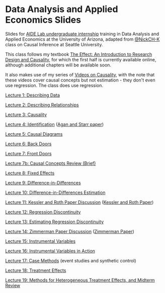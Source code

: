# Data Analysis and Applied Economics Slides
Slides for [AIDE Lab undergraduate internship](https://aidelab.arizona.edu/internships) training in Data Analysis and Applied Economics at the University of Arizona, adapted from [@NickCH-K](https://github.com/NickCH-K) class on Causal Inference at Seattle University.

This class follows my textbook [The Effect: An Introduction to Research Design and Causality](http://nickchk.com/causalitybook.html), for which the first half is currently available online, although additional chapters will be available soon.

It also makes use of my series of [Videos on Causality](http://nickchk.com/videos.html#causality), with the note that these videos cover causal concepts but not estimation - they don't even use regression. The class does use regression.

[Lecture 1: Describing Data](http://nickch-k.github.io/CausalitySlides/Lecture_01_Describing_Data.html)

[Lecture 2: Describing Relationships](https://nickch-k.github.io/CausalitySlides/Lecture_02_Describing_Relationships.html#/)

[Lecture 3: Causality](https://nickch-k.github.io/CausalitySlides/Lecture_03_Causality.html#/)

[Lecture 4: Identification](https://nickch-k.github.io/CausalitySlides/Lecture_04_Identification.html#/) ([Agan and Starr paper](https://nickch-k.github.io/CausalitySlides/Lecture_04_Agan_Starr_2017.pdf))

[Lecture 5: Causal Diagrams](https://nickch-k.github.io/CausalitySlides/Lecture_05_Causal_Diagrams.html#/)

[Lecture 6: Back Doors](https://nickch-k.github.io/CausalitySlides/Lecture_06_Back_Doors.html#/)

[Lecture 7: Front Doors](https://nickch-k.github.io/CausalitySlides/Lecture_07_Front_Doors.html#/)

[Lecture 7b: Causal Concepts Review (Brief)](https://nickch-k.github.io/CausalitySlides/Lecture_07b_Causal_Concepts_Midterm_Review_Brief.html#/)

[Lecture 8: Fixed Effects](https://nickch-k.github.io/CausalitySlides/Lecture_08_Fixed_Effects.html#/)

[Lecture 9: Difference-in-Differences](https://nickch-k.github.io/CausalitySlides/Lecture_09_Difference_in_Differences.html#/)

[Lecture 10: Difference-in-Differences Estimation](https://nickch-k.github.io/CausalitySlides/Lecture_10_Difference_in_Differences_Estimation.html#/)

[Lecture 11: Kessler and Roth Paper Discussion](https://nickch-k.github.io/CausalitySlides/Lecture_11_Kessler_Roth.html#/) ([Kessler and Roth Paper](https://github.com/NickCH-K/CausalitySlides/blob/main/Lecture_11_Kessler_Roth_Paper.pdf))

[Lecture 12: Regression Discontinuity](https://nickch-k.github.io/CausalitySlides/Lecture_12_Regression_Discontinuity.html#/discussion-3)

[Lecture 13: Estimating Regression Discontinuity](https://nickch-k.github.io/CausalitySlides/Lecture_13_Estimating_Regression_Discontinuity.html#/)

[Lecture 14: Zimmerman Paper Discussion](https://nickch-k.github.io/CausalitySlides/Lecture_14_Zimmerman.html) ([Zimmerman Paper](https://github.com/NickCH-K/CausalitySlides/blob/main/Lecture_14_Zimmerman.pdf))

[Lecture 15: Instrumental Variables](https://nickch-k.github.io/CausalitySlides/Lecture_15_Instrumental_Variables.html)

[Lecture 16: Instrumental Variables in Action](https://nickch-k.github.io/CausalitySlides/Lecture_16_Instrumental_Variables_in_Action.html#/)

[Lecture 17: Case Methods](https://nickch-k.github.io/CausalitySlides/Lecture_17_Case_Methods.html) (event studies and synthetic control)

[Lecture 18: Treatment Effects](https://nickch-k.github.io/CausalitySlides/Lecture_18_Treatment_Effects.html#/)

[Lecture 19: Methods for Heterogeneous Treatment Effects, and Midterm Review](https://nickch-k.github.io/CausalitySlides/Lecture_19_Causal_Midterm_Review.html#/)


